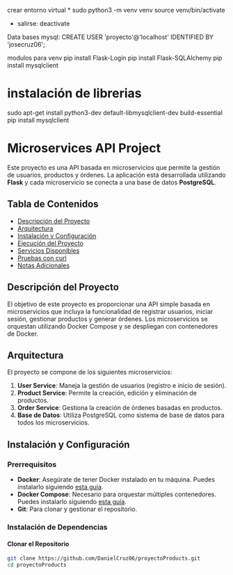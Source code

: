 crear entorno virtual
*
sudo python3 -m venv venv 
source venv/bin/activate

* salirse: 
deactivate

Data bases mysql:
CREATE USER 'proyecto'@'localhost' IDENTIFIED BY 'josecruz06';

modulos para venv
pip install Flask-Login
pip install Flask-SQLAlchemy
pip install mysqlclient


# instalación de librerias 
sudo apt-get install python3-dev default-libmysqlclient-dev build-essential
pip install mysqlclient
# Microservices API Project

Este proyecto es una API basada en microservicios que permite la gestión de usuarios, productos y órdenes. La aplicación está desarrollada utilizando **Flask** y cada microservicio se conecta a una base de datos **PostgreSQL**.

## Tabla de Contenidos

- [Descripción del Proyecto](#descripción-del-proyecto)
- [Arquitectura](#arquitectura)
- [Instalación y Configuración](#instalación-y-configuración)
- [Ejecución del Proyecto](#ejecución-del-proyecto)
- [Servicios Disponibles](#servicios-disponibles)
- [Pruebas con curl](#pruebas-con-curl)
- [Notas Adicionales](#notas-adicionales)

## Descripción del Proyecto

El objetivo de este proyecto es proporcionar una API simple basada en microservicios que incluya la funcionalidad de registrar usuarios, iniciar sesión, gestionar productos y generar órdenes. Los microservicios se orquestan utilizando Docker Compose y se despliegan con contenedores de Docker.

## Arquitectura

El proyecto se compone de los siguientes microservicios:

1. **User Service**: Maneja la gestión de usuarios (registro e inicio de sesión).
2. **Product Service**: Permite la creación, edición y eliminación de productos.
3. **Order Service**: Gestiona la creación de órdenes basadas en productos.
4. **Base de Datos**: Utiliza PostgreSQL como sistema de base de datos para todos los microservicios.

## Instalación y Configuración

### Prerrequisitos

- **Docker**: Asegúrate de tener Docker instalado en tu máquina. Puedes instalarlo siguiendo [esta guía](https://docs.docker.com/get-docker/).
- **Docker Compose**: Necesario para orquestar múltiples contenedores. Puedes instalarlo siguiendo [esta guía](https://docs.docker.com/compose/install/).
- **Git**: Para clonar y gestionar el repositorio.

### Instalación de Dependencias

#### Clonar el Repositorio

```bash
git clone https://github.com/DanielCruz06/proyectoProducts.git
cd proyectoProducts

